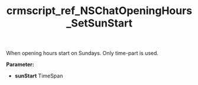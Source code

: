 ﻿---
title: crmscript_ref_NSChatOpeningHours_SetSunStart
description: NSChatOpeningHours.SetSunStart(TimeSpan sunStart)
intellisense: NSChatOpeningHours.SetSunStart
keywords: NSChatOpeningHours, GetSunStart
so.topic: reference
---

When opening hours start on Sundays. Only time-part is used.

**Parameter:** 
 - **sunStart** TimeSpan

